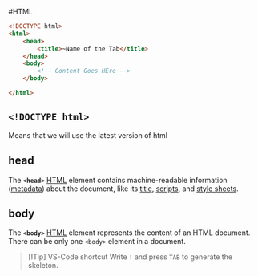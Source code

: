 #HTML 

```html
<!DOCTYPE html>
<html>
    <head>
        <title>~Name of the Tab</title>
    </head>
    <body>
		<!-- Content Goes HEre -->
    </body>

</html>
```

## `<!DOCTYPE html>`
Means that we will use the latest version of html
## head
The **`<head>`** [HTML](https://developer.mozilla.org/en-US/docs/Web/HTML) element contains machine-readable information ([metadata](https://developer.mozilla.org/en-US/docs/Glossary/Metadata)) about the document, like its [title](https://developer.mozilla.org/en-US/docs/Web/HTML/Element/title), [scripts](https://developer.mozilla.org/en-US/docs/Web/HTML/Element/script), and [style sheets](https://developer.mozilla.org/en-US/docs/Web/HTML/Element/style).
## body
The **`<body>`** [HTML](https://developer.mozilla.org/en-US/docs/Web/HTML) element represents the content of an HTML document. There can be only one `<body>` element in a document.


> [!Tip] VS-Code shortcut
> Write `!` and press `TAB` to generate the skeleton.

